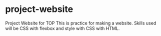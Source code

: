 # project-website
Project Website for TOP
This is practice for making a website. Skills used will be CSS with flexbox and style with CSS with HTML.
